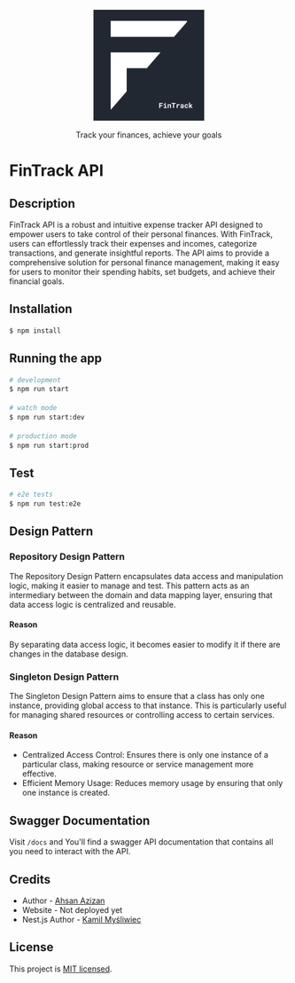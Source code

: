 <p align="center">
  <a href="#" target="blank"><img src="./docs/FinTrack.png" width="200" alt="FinTrack Logo" /></a>
</p>

  <p align="center">Track your finances, achieve your goals</p>
  <!--[![Backers on Open Collective](https://opencollective.com/nest/backers/badge.svg)](https://opencollective.com/nest#backer)
  [![Sponsors on Open Collective](https://opencollective.com/nest/sponsors/badge.svg)](https://opencollective.com/nest#sponsor)-->

# FinTrack API

## Description

FinTrack API is a robust and intuitive expense tracker API designed to empower users to take control of their personal finances. With FinTrack, users can effortlessly track their expenses and incomes, categorize transactions, and generate insightful reports. The API aims to provide a comprehensive solution for personal finance management, making it easy for users to monitor their spending habits, set budgets, and achieve their financial goals.

## Installation

```bash
$ npm install
```

## Running the app

```bash
# development
$ npm run start

# watch mode
$ npm run start:dev

# production mode
$ npm run start:prod
```

## Test

```bash
# e2e tests
$ npm run test:e2e
```

## Design Pattern

### Repository Design Pattern

The Repository Design Pattern encapsulates data access and manipulation logic, making it easier to manage and test. This pattern acts as an intermediary between the domain and data mapping layer, ensuring that data access logic is centralized and reusable.

#### Reason

By separating data access logic, it becomes easier to modify it if there are changes in the database design.

### Singleton Design Pattern

The Singleton Design Pattern aims to ensure that a class has only one instance, providing global access to that instance. This is particularly useful for managing shared resources or controlling access to certain services.

#### Reason

- Centralized Access Control: Ensures there is only one instance of a particular class, making resource or service management more effective.
- Efficient Memory Usage: Reduces memory usage by ensuring that only one instance is created.

## Swagger Documentation

Visit `/docs` and You'll find a swagger API documentation that contains all you need to interact with the API.

## Credits

- Author - [Ahsan Azizan](https://ahsanzizan.xyz)
- Website - Not deployed yet
- Nest.js Author - [Kamil Myśliwiec](https://kamilmysliwiec.com)

## License

This project is [MIT licensed](LICENSE).
